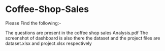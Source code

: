 # Coffee-Shop-Sales

Please Find the following:-

The questions are present in the coffee shop sales Analysis.pdf
The screenshot of dashboard is also there
the dataset and the project files are dataset.xlsx and project.xlsx respectively
